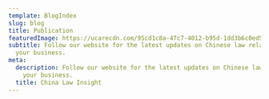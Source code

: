 ```yaml
---
template: BlogIndex
slug: blog
title: Publication
featuredImage: https://ucarecdn.com/95cd1c8a-47c7-4012-b95d-1dd3b6c0ed5f/
subtitle: Follow our website for the latest updates on Chinese law related to
  your business.
meta:
  description: Follow our website for the latest updates on Chinese law related to
    your business.
  title: China Law Insight
---
```

